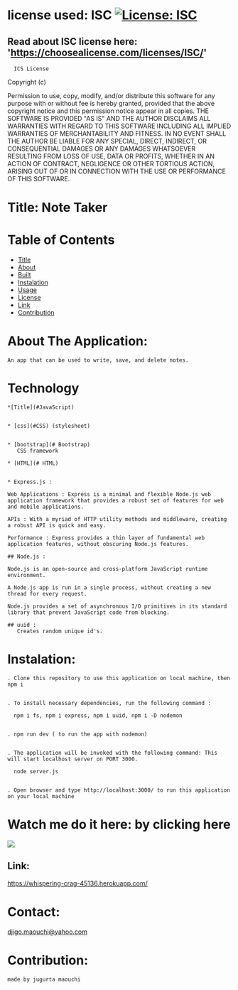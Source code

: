 
  # license used:  ISC  [![License: ISC](https://img.shields.io/badge/License-ISC-blue.svg)](https://opensource.org/licenses/ISC)

  ## Read about ISC license here:  'https://choosealicense.com/licenses/ISC/'

      ICS License
  
Copyright (c)

Permission to use, copy, modify, and/or distribute this software for any purpose with or without fee is hereby granted,
provided that the above copyright notice and this permission notice appear in all copies.
THE SOFTWARE IS PROVIDED "AS IS" AND THE AUTHOR DISCLAIMS ALL WARRANTIES WITH REGARD TO THIS SOFTWARE INCLUDING ALL IMPLIED WARRANTIES OF MERCHANTABILITY AND FITNESS.
IN NO EVENT SHALL THE AUTHOR BE LIABLE FOR ANY SPECIAL, DIRECT, INDIRECT, OR CONSEQUENTIAL DAMAGES OR ANY DAMAGES WHATSOEVER RESULTING FROM LOSS OF USE, DATA OR PROFITS,
WHETHER IN AN ACTION OF CONTRACT, NEGLIGENCE OR OTHER TORTIOUS ACTION, ARISING OUT OF OR IN CONNECTION WITH THE USE OR PERFORMANCE OF THIS SOFTWARE. 
    
  



  # Title: Note Taker



  # Table of  Contents

  * [Title](#title)
  * [About](#about)
  * [Built](#Technology)
  * [Instalation](#header.instal)
  * [Usage](header.usage)
  * [License](#header.license)
  * [Link](#link)
  * [Contribution](#header.contribution)



  # About The Application:
    An app that can be used to write, save, and delete notes.
    

  # Technology

    *[Title](#JavaScript) 


    * [css](#CSS) (stylesheet)


    * [bootstrap](# Bootstrap) 
       CSS framework 

    * [HTML](# HTML)


    * Express.js :

    Web Applications : Express is a minimal and flexible Node.js web application framework that provides a robust set of features for web and mobile applications.

    APIs : With a myriad of HTTP utility methods and middleware, creating a robust API is quick and easy.

    Performance : Express provides a thin layer of fundamental web application features, without obscuring Node.js features.

    ## Node.js :

    Node.js is an open-source and cross-platform JavaScript runtime environment.

    A Node.js app is run in a single process, without creating a new thread for every request.

    Node.js provides a set of asynchronous I/O primitives in its standard library that prevent JavaScript code from blocking.

    ## uuid :
       Creates random unique id's.
    

    
  # Instalation:

    . Clone this repository to use this application on local machine, then npm i 


    . To install necessary dependencies, run the following command :

      npm i fs, npm i express, npm i uuid, npm i -D nodemon 


    . npm run dev ( to run the app with nodemon)  
    

    . The application will be invoked with the following command: This will start localhost server on PORT 3000.

      node server.js


    . Open browser and type http://localhost:3000/ to run this application on your local machine

  


  # Watch me do it here: by clicking here 
  ![](assets/images/test.gif)





  ## Link:  
   
  https://whispering-crag-45136.herokuapp.com/


  # Contact:
  djigo.maouchi@yahoo.com



  # Contribution:
    made by jugurta maouchi 
